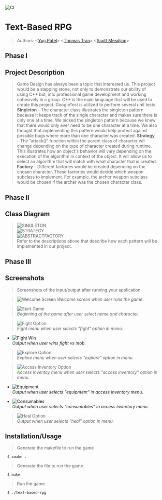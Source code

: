 ![CI](https://github.com/cs100/final-project-smesd001-ypate030-ttran419/workflows/CI/badge.svg)
# Text-Based RPG

 > Authors: \<[Yug Patel](https://github.com/yugpatell)\>  \<[Thomas Tran](https://github.com/TimusTrun)\> \<[Scott Mesdjian](https://github.com/scottmez)\> 
## Phase I 
 ## Project Description
> Game Design has always been a topic that interested us. This project would be a stepping stone, not only to demonstrate our ability of using C++ but, into professional game development and working cohesively in a group. C++ is the main language that will be used to create this project. GoogleTest is utilized to perform several unit tests. **Singleton** - The character class illustrates the singleton pattern because it keeps track of the single character and makes sure there is only one at a time. We picked the singleton pattern because we knew that there would only ever need to be one character at a time. We also thought that implementing this pattern would help protect against possible bugs where more than one character was created. 
**Strategy** -  The “attack()” function within the parent class of character will change depending on the type of character created during runtime. This illustrates how an object's behavior will vary depending on the execution of the algorithm in context of the object. It will allow us to select an algorithm that will match with what character that is created.
**Factory** - Different factories would be created depending on the chosen character. These factories would decide which weapon subclass to implement. For example, the archer weapon subclass would be chosen if the archer was the chosen character class.  

## Phase II  
 ## Class Diagram
> ![SINGLETON](https://user-images.githubusercontent.com/57920851/101395658-1c326980-387f-11eb-9103-0b3d2992b1c1.png)  
> ![STRATEGY](https://user-images.githubusercontent.com/57920851/101395681-23f20e00-387f-11eb-89ff-57e815ce1d4a.png)  
> ![ABSTRACTFACTORY](https://user-images.githubusercontent.com/57920851/101395603-07ee6c80-387f-11eb-8b4c-980831c16486.png)  
> Refer to the descriptions above that describe how each pattern will be implemented in our project.
 
 ## Phase III
  ## Screenshots
 > Screenshots of the input/output after running your application
 
 > ![Welcome Screen](https://user-images.githubusercontent.com/57920851/101397482-982db100-3881-11eb-976a-76303980bb7d.PNG)
   *Welcome screen when user runs the game.*
 
 > ![Start Game](https://user-images.githubusercontent.com/57920851/101397561-b398bc00-3881-11eb-8afa-9bd2187af252.PNG)  
  *Beginning of the game after user select name and character.*
  
 > ![Fight Option](https://user-images.githubusercontent.com/57920851/101397623-ca3f1300-3881-11eb-8af8-87192c3f96eb.PNG)  
    *Fight menu when user selects "fight" option in menu.*  
    
  -  ![Fight Win](https://user-images.githubusercontent.com/57920851/101397677-dc20b600-3881-11eb-9d90-4b754a157ddc.PNG)  
     *Output when user wins fight vs mob.*  
    
> ![Explore Option](https://user-images.githubusercontent.com/57920851/101397779-fe1a3880-3881-11eb-876d-ec77ebf1fa9f.PNG)  
 *Explore menu when user selects "explore" option in menu.*
   
> ![Access Inventory Option](https://user-images.githubusercontent.com/57920851/101397869-1e49f780-3882-11eb-96d4-81ff475bc952.PNG)  
 *Access Inventoy menu when user selects "access inventory" option in menu.*

   - ![Equipment](https://user-images.githubusercontent.com/57920851/101398062-649f5680-3882-11eb-8c70-ff764faf862c.PNG)  
     *Output when user selects "equipment" in access inventory menu.*
    
   - ![Consumables](https://user-images.githubusercontent.com/57920851/101398152-7ed93480-3882-11eb-9ece-9900aa9be184.PNG)  
     *Output when user selects "consumables" in access inventory menu.*
   
> ![Heal Option](https://user-images.githubusercontent.com/57920851/101397849-168a5300-3882-11eb-95c4-c1fd07f34923.PNG)  
  *Output when user selects "heal" option in menu.* 

 ## Installation/Usage
 > Generate the makefile to run the game
 
     $ cmake .
  
 > Generate the file to run the game
 
     $ make
     
 > Run the game
     
     $ ./text-based-rpg
     
